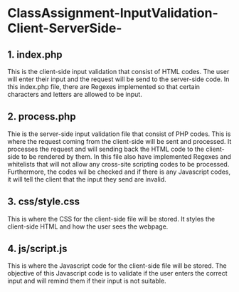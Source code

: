 # ClassAssignment-InputValidation-Client-ServerSide-
## 1. index.php
This is the client-side input validation that consist of HTML codes. The user will enter their input and the request will be send to the server-side code. In this index.php file, there are Regexes implemented so that certain characters and letters are allowed to be input.
## 2. process.php 
Thie is the server-side input validation file that consist of PHP codes. This is where the request coming from the client-side will be sent and processed. It processes the request and will sending back the HTML code to the client-side to be rendered by them. In this file also have implemented Regexes and whitelists that will not allow any cross-site scripting codes to be processed. Furthermore, the codes wil be checked and if there is any Javascript codes, it will tell the client that the input they send are invalid.
## 3. css/style.css
This is where the CSS for the client-side file will be stored. It styles the client-side HTML and how the user sees the webpage. 
## 4. js/script.js
This is where the Javascript code for the client-side file will be stored. The objective of this Javascript code is to validate if the user enters the correct input and will remind them if their input is not suitable.
